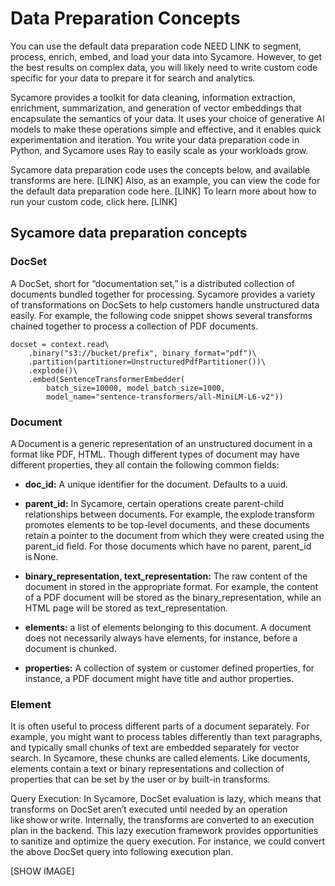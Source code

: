 # Data Preparation Concepts

You can use the default data preparation code NEED LINK to segment, process, enrich, embed, and load your data into Sycamore. However, to get the best results on complex data, you will likely need to write custom code specific for your data to prepare it for search and analytics.  

Sycamore provides a toolkit for data cleaning, information extraction, enrichment, summarization, and generation of vector embeddings that encapsulate the semantics of your data. It uses your choice of generative AI models to make these operations simple and effective, and it enables quick experimentation and iteration. You write your data preparation code in Python, and Sycamore uses Ray to easily scale as your workloads grow.  

Sycamore data preparation code uses the concepts below, and available transforms are here. [LINK] Also, as an example, you can view the code for the default data preparation code here. [LINK] To learn more about how to run your custom code, click here. [LINK] 

## Sycamore data preparation concepts 

### DocSet 

A DocSet, short for “documentation set,” is a distributed collection of documents bundled together for processing. Sycamore provides a variety of transformations on DocSets to help customers handle unstructured data easily. For example, the following code snippet shows several transforms chained together to process a collection of PDF documents. 

```context = sycamore.init() 
docset = context.read\ 
    .binary("s3://bucket/prefix", binary_format="pdf")\ 
    .partition(partitioner=UnstructuredPdfPartitioner())\ 
    .explode()\ 
    .embed(SentenceTransformerEmbedder( 
        batch_size=10000, model_batch_size=1000, 
        model_name="sentence-transformers/all-MiniLM-L6-v2")) 
```
 

### Document 

A Document is a generic representation of an unstructured document in a format like PDF, HTML. Though different types of document may have different properties, they all contain the following common fields: 

 

* **doc_id:** A unique identifier for the document. Defaults to a uuid. 

* **parent_id:** In Sycamore, certain operations create parent-child relationships between documents. For example, the explode transform promotes elements to be top-level documents, and these documents retain a pointer to the document from which they were created using the parent_id field. For those documents which have no parent, parent_id is None. 

* **binary_representation, text_representation:** The raw content of the document in stored in the appropriate format. For example, the content of a PDF document will be stored as the binary_representation, while an HTML page will be stored as text_representation. 

* **elements:** a list of elements belonging to this document. A document does not necessarily always have elements, for instance, before a document is chunked. 

* **properties:** A collection of system or customer defined properties, for instance, a PDF document might have title and author properties. 

### Element 

It is often useful to process different parts of a document separately. For example, you might want to process tables differently than text paragraphs, and typically small chunks of text are embedded separately for vector search. In Sycamore, these chunks are called elements. Like documents, elements contain a text or binary representations and collection of properties that can be set by the user or by built-in transforms. 

 

Query Execution: In Sycamore, DocSet evaluation is lazy, which means that transforms on DocSet aren’t executed until needed by an operation like show or write. Internally, the transforms are converted to an execution plan in the backend. This lazy execution framework provides opportunities to sanitize and optimize the query execution. For instance, we could convert the above DocSet query into following execution plan. 

 

[SHOW IMAGE] 
